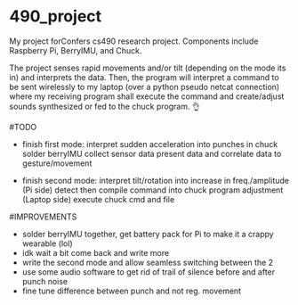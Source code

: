# 490_project
My project forConfers cs490 research project. Components include Raspberry Pi, BerryIMU, and Chuck.

The project senses rapid movements and/or tilt (depending on the mode its in) and interprets the data. 
Then, the program will interpret a command to be sent wirelessly to my laptop (over a python pseudo 
netcat connection) where my receiving program shall execute the command and create/adjust sounds
synthesized or fed to the chuck program. :ok_hand:

#TODO

- finish first mode: interpret sudden acceleration into punches in chuck
    solder berryIMU
    collect sensor data
    present data and correlate data to gesture/movement
    
- finish second mode: interpret tilt/rotation into increase in freq./amplitude
    (Pi side)
    detect then compile command into chuck program adjustment
    (Laptop side)
    execute chuck cmd and file
    
#IMPROVEMENTS
- solder berryIMU together, get battery pack for Pi to make it a crappy wearable (lol)
- idk wait a bit come back and write more
- write the second mode and allow seamless switching between the 2
- use some audio software to get rid of trail of silence before and after punch noise
- fine tune difference between punch and not reg. movement
